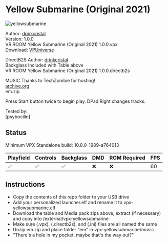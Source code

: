 # Yellow Submarine (Original 2021)

![yellowsubmarine](https://github.com/user-attachments/assets/127dc8d6-0378-46ce-8d1a-702558ca5700)

Author: [drinkcristal](https://vpuniverse.com/profile/38572-drinkcristal/)  
Version: 1.0.0  
VR ROOM Yellow Submarine (Original 2021) 1.0.0.vpx  
Download: [VPUniverse](https://vpuniverse.com/files/file/6692-vr-room-yellow-submarine-original-2021-100/) 

DirectB2S
Author: [drinkcristal](https://vpuniverse.com/profile/38572-drinkcristal/)   
Backglass Included with Table above  
VR ROOM Yellow Submarine (Original 2021) 1.0.0.directb2s  

MUSIC
Thanks to TechZombie for hosting!  
[archive.org](https://archive.org/details/em_20250105)  
em.zip 

Press Start button twice to begin play.  DPad Right changes tracks.
  
Tested by:  
[psybocilin]

## Status 

Minimum VPX Standalone build: 10.8.0-1989-a764013

| Playfield | Controls | Backglass | DMD | ROM Required | FPS | 
|-----------|----------|-----------|-----|--------------|-----|
| :white_check_mark: | :white_check_mark: | :white_check_mark: | :x: | :x: | 60 |

## Instructions

- Copy the contents of this repo folder to your USB drive
- Add your personalized launcher.elf and rename it to vpx-yellowsubmarine.elf
- Download the table and Media pack zips above, extract (if necessary) and copy into /external/vpx-yellowsubmarine
- Make sure (.vpx), (.directb2s), and (.ini) files are all named the same
- Unzip em.zip and place folder "em" in vpx-yellowsubmarine/music
- "There's a hole in my pocket, maybe that's the way out?"
